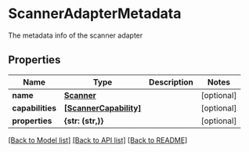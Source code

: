 # ScannerAdapterMetadata

The metadata info of the scanner adapter

## Properties
Name | Type | Description | Notes
------------ | ------------- | ------------- | -------------
**name** | [**Scanner**](Scanner.md) |  | [optional] 
**capabilities** | [**[ScannerCapability]**](ScannerCapability.md) |  | [optional] 
**properties** | **{str: (str,)}** |  | [optional] 

[[Back to Model list]](../README.md#documentation-for-models) [[Back to API list]](../README.md#documentation-for-api-endpoints) [[Back to README]](../README.md)


